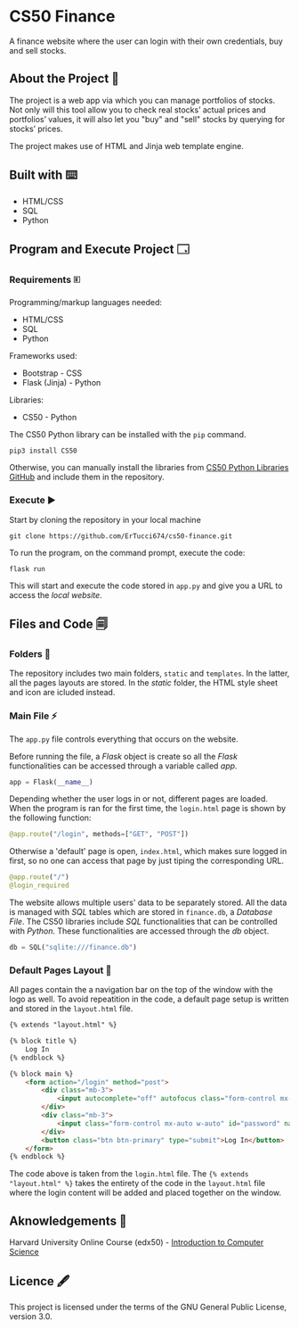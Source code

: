 # CS50 Finance
A finance website where the user can login with their own credentials, buy and sell stocks.

## About the Project 📖
The project is a web app via which you can manage portfolios of stocks. Not only will this tool allow you to check real stocks’ actual prices and portfolios’ values, it will also let you "buy" and "sell" stocks by querying for stocks’ prices.

The project makes use of HTML and Jinja web template engine.

## Built with ⌨️
+ HTML/CSS
+ SQL
+ Python

## Program and Execute Project 🗔
### Requirements 🗉
Programming/markup languages needed:
+ HTML/CSS
+ SQL
+ Python

Frameworks used:
+ Bootstrap - CSS
+ Flask (Jinja) - Python

Libraries:
+ CS50 - Python

The CS50 Python library can be installed with the `pip` command.

```
pip3 install CS50
```

Otherwise, you can manually install the libraries from [CS50 Python Libraries GitHub](https://github.com/cs50/python-cs50) and include them in the repository.

### Execute ▶️
Start by cloning the repository in your local machine
```
git clone https://github.com/ErTucci674/cs50-finance.git
```

To run the program, on the command prompt, execute the code:
```
flask run
```

This will start and execute the code stored in `app.py` and give you a URL to access the _local website_.

## Files and Code 🗐
### Folders 📁
The repository includes two main folders, `static` and `templates`. In the latter, all the pages layouts are stored. In the _static_ folder, the HTML style sheet and icon are icluded instead.

### Main File ⚡
The `app.py` file controls everything that occurs on the website.

Before running the file, a _Flask_ object is create so all the _Flask_ functionalities can be accessed through a variable called _app_.

```python
app = Flask(__name__)
```

Depending whether the user logs in or not, different pages are loaded. When the program is ran for the first time, the `login.html` page is shown by the following function:

```python
@app.route("/login", methods=["GET", "POST"])
```

Otherwise a 'default' page is open, `index.html`, which makes sure logged in first, so no one can access that page by just tiping the corresponding URL.

```python
@app.route("/")
@login_required
```

The website allows multiple users' data to be separately stored. All the data is managed with _SQL_ tables which are stored in `finance.db`, a _Database File_. The CS50 libraries include _SQL_ functionalities that can be controlled with _Python_. These functionalities are accessed through the _db_ object.

```python
db = SQL("sqlite:///finance.db")
```

### Default Pages Layout 📄
All pages contain the a navigation bar on the top of the window with the logo as well. To avoid repeatition in the code, a default page setup is written and stored in the `layout.html` file.

```html
{% extends "layout.html" %}

{% block title %}
    Log In
{% endblock %}

{% block main %}
    <form action="/login" method="post">
        <div class="mb-3">
            <input autocomplete="off" autofocus class="form-control mx-auto w-auto" id="username" name="username" placeholder="Username" type="text">
        </div>
        <div class="mb-3">
            <input class="form-control mx-auto w-auto" id="password" name="password" placeholder="Password" type="password">
        </div>
        <button class="btn btn-primary" type="submit">Log In</button>
    </form>
{% endblock %}
```

The code above is taken from the `login.html` file. The `{% extends "layout.html" %}` takes the entirety of the code in the `layout.html` file where the login content will be added and placed together on the window.

## Aknowledgements 🤝
Harvard University Online Course (edx50) - [Introduction to Computer Science](https://www.edx.org/learn/computer-science/harvard-university-cs50-s-introduction-to-computer-science)

## Licence 🖋️
This project is licensed under the terms of the GNU General Public License, version 3.0.
